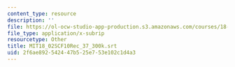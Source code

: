 ```yaml
---
content_type: resource
description: ''
file: https://ol-ocw-studio-app-production.s3.amazonaws.com/courses/18-02sc-multivariable-calculus-fall-2010/2f6ae892542447b525e753e102c1d4a3_MIT18_02SCF10Rec_37_300k.srt
file_type: application/x-subrip
resourcetype: Other
title: MIT18_02SCF10Rec_37_300k.srt
uid: 2f6ae892-5424-47b5-25e7-53e102c1d4a3
---
```

